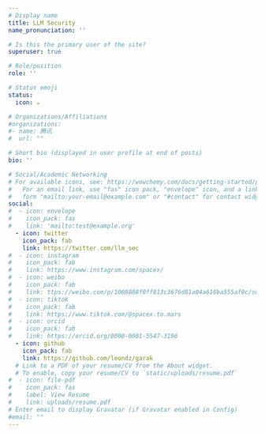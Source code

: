 ```yaml
---
# Display name
title: LLM Security
name_pronunciation: ''

# Is this the primary user of the site?
superuser: true

# Role/position
role: ''

# Status emoji
status:
  icon: ☕️

# Organizations/Affiliations
#organizations:
#- name: 腾讯
#  url: ""

# Short bio (displayed in user profile at end of posts)
bio: ''

# Social/Academic Networking
# For available icons, see: https://wowchemy.com/docs/getting-started/page-builder/#icons
#   For an email link, use "fas" icon pack, "envelope" icon, and a link in the
#   form "mailto:your-email@example.com" or "#contact" for contact widget.
social:
#  - icon: envelope
#    icon_pack: fas
#    link: 'mailto:test@example.org'
  - icon: twitter
    icon_pack: fab
    link: https://twitter.com/llm_sec
#  - icon: instagram
#    icon_pack: fab
#    link: https://www.instagram.com/spacex/
#  - icon: weibo
#    icon_pack: fab
#    link: ttps://weibo.com/p/1008088f0ff813c3676d81a04a616ba555af0c/super_index
#  - icon: tiktok
#    icon_pack: fab
#    link: https://www.tiktok.com/@spacex.to.mars
#  - icon: orcid
#    icon_pack: fab
#    link: https://orcid.org/0000-0001-5547-3196
  - icon: github
    icon_pack: fab
    link: https://github.com/leondz/garak
  # Link to a PDF of your resume/CV from the About widget.
  # To enable, copy your resume/CV to `static/uploads/resume.pdf`
#  - icon: file-pdf
#    icon_pack: fas
#    label: View Resume
#    link: uploads/resume.pdf
# Enter email to display Gravatar (if Gravatar enabled in Config)
#email: ""
---
```

